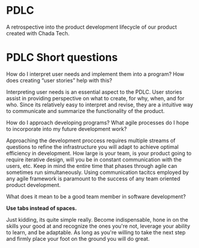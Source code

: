 # PDLC
A retrospective into the product development lifecycle of our product created with Chada Tech.

# PDLC Short questions
How do I interpret user needs and implement them into a program? How does creating “user stories” help with this?

Interpreting user needs is an essential aspect to the PDLC.  User stories assist in providing perspective on what to create, for why, when, and for who. Since its relatively easy to interpret and revise, they are a intuitive way to communicate and summarize the functionality of the product.

How do I approach developing programs? What agile processes do I hope to incorporate into my future development work?

Approaching the development proccess requires multiple streams of questions to refine the infrastructure you will adapt to achieve optimal efficiency in development.  How large is your team, is your product going to require iterative design, will you be in constant communication with the users, etc.  Keep in mind the entire time that phases through agile can sometimes run simultaneously.  Using communication tacitcs employed by any agile framework is paramount to the success of any team oriented product development.

What does it mean to be a good team member in software development?

**Use tabs instead of spaces.**

Just kidding, its quite simple really.  Become indispensable, hone in on the skills your good at and recognize the ones you're not, leverage your ability to learn, and be adaptable.  As long as you're willing to take the next step and firmly place your foot on the ground you will do great.

